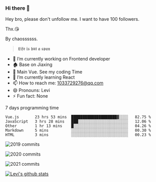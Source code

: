 ### Hi there 👋

Hey bro, please don't unfollow me. I want to have 100 followers.

Thx.😘

By chaossssss.

> 𝕷𝖎𝖋𝖊 𝖎𝖘 𝖇𝖚𝖙 𝖆 𝖘𝖕𝖆𝖓

- 🔭 I’m currently working on Frontend developer
- 🏚  Base on Jiaxing
- 🔨 Main Vue. See my coding Time
- 🌱 I’m currently learning React
- 📫 How to reach me: 1033729276@qq.com
- 😄 Pronouns: Levi
- ⚡ Fun fact: None


7 days programming time



<!--START_SECTION:waka-->
```text
Vue.js       23 hrs 53 mins  ████████████████████▓░░░░   82.75 % 
JavaScript   3 hrs 28 mins   ███░░░░░░░░░░░░░░░░░░░░░░   12.06 % 
Other        1 hr 13 mins    █░░░░░░░░░░░░░░░░░░░░░░░░   04.26 % 
Markdown     5 mins          ░░░░░░░░░░░░░░░░░░░░░░░░░   00.30 % 
HTML         3 mins          ░░░░░░░░░░░░░░░░░░░░░░░░░   00.23 % 
```
<!--END_SECTION:waka-->


![2019 commits](https://i.bmp.ovh/imgs/2022/06/09/40ea8ef53dc6a071.png)

![2020 commits](https://i.bmp.ovh/imgs/2022/06/09/3d3f42d583997994.png)

![2021 commits](https://i.bmp.ovh/imgs/2022/06/09/be5c22a2f85ef63e.png)

[![Levi's github stats](https://github-readme-stats.vercel.app/api?username=chaossssss)](https://github.com/anuraghazra/github-readme-stats)
